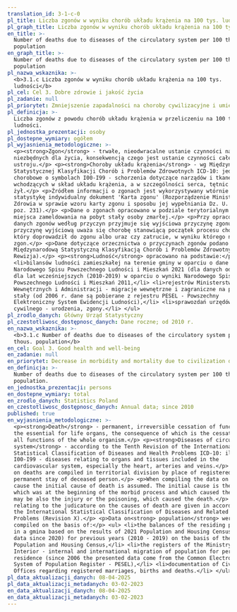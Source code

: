```yaml
---
translation_id: 3-1-c-0
pl_title: Liczba zgonów w wyniku chorób układu krążenia na 100 tys. ludności
pl_graph_title: Liczba zgonów w wyniku chorób układu krążenia na 100 tys. ludności
en_title: >-
  Number of deaths due to diseases of the circulatory system per 100 thous.
  population
en_graph_title: >-
  Number of deaths due to diseases of the circulatory system per 100 thous.
  population
pl_nazwa_wskaznika: >-
  <b>3.1.c Liczba zgonów w wyniku chorób układu krążenia na 100 tys.
  ludności</b>
pl_cel: Cel 3. Dobre zdrowie i jakość życia
pl_zadanie: null
pl_priorytet: Zmniejszenie zapadalności na choroby cywilizacyjne i umieralności z ich powodu
pl_definicja: >-
  Liczba zgonów z powodu chorób układu krążenia w przeliczeniu na 100 tys.
  ludności.
pl_jednostka_prezentacji: osoby
pl_dostepne_wymiary: ogółem
pl_wyjasnienia_metodologiczne: >-
  <p><strong>Zgon</strong> - trwałe, nieodwracalne ustanie czynności narządów
  niezbędnych dla życia, konsekwencją czego jest ustanie czynności całego
  ustroju.</p> <p><strong>Choroby układu krążenia</strong> - wg Międzynarodowej
  Statystycznej Klasyfikacji Chorób i Problemów Zdrowotnych ICD-10: jednostki
  chorobowe o symbolach I00-I99 - schorzenia dotyczące narządów i tkanek
  wchodzących w skład układu krążenia, a w szczególności serca, tętnic i
  żył.</p> <p>Źródłem informacji o zgonach jest wykorzystywany wtórnie przez
  statystykę indywidualny dokument 'Karta zgonu' (Rozporządzenie Ministra
  Zdrowia w sprawie wzoru karty zgonu i sposobu jej wypełniania Dz. U. 2015 r.,
  poz. 231).</p> <p>Dane o zgonach opracowano w podziale terytorialnym - według
  miejsca zameldowania na pobyt stały osoby zmarłej.</p> <p>Przy opracowywaniu
  danych zgonów według przyczyn przyjmuje się wyjściowa przyczynę zgonu. Za
  przyczynę wyjściową uważa się chorobę stanowiącą początek procesu chorobowego,
  który doprowadził do zgonu albo uraz czy zatrucie, w wyniku którego nastąpił
  zgon.</p> <p>Dane dotyczące orzecznictwa o przyczynach zgonów podano zgodnie z
  Międzynarodową Statystyczną Klasyfikacją Chorób i Problemów Zdrowotnych (X
  Rewizja).</p> <p><strong>Ludność</strong> opracowano na podstawie:</p> <ul>
  <li>bilansów ludności zamieszkałej na terenie gminy w oparciu o dane
  Narodowego Spisu Powszechnego Ludności i Mieszkań 2021 (dla danych od 2020 r.)
  dla lat wcześniejszych (2010-2019) w oparciu o wyniki Narodowego Spisu
  Powszechnego Ludności i Mieszkań 2011,</li> <li>rejestrów Ministerstwa Spraw
  Wewnętrznych i Administracji - migracje wewnętrzne i zagraniczne na pobyt
  stały (od 2006 r. dane są pobierane z rejestru PESEL - Powszechny
  Elektroniczny System Ewidencji Ludności),</li> <li>sprawozdań urzędów stanu
  cywilnego - urodzenia, zgony.</li> </ul>
pl_zrodlo_danych: Główny Urząd Statystyczny
pl_czestotliwosc_dostępnosc_danych: Dane roczne; od 2010 r.
en_nazwa_wskaznika: >-
  <b>3.1.c Number of deaths due to diseases of the circulatory system per 100
  thous. population</b>
en_cel: Goal 3. Good health and well-being
en_zadanie: null
en_priorytet: Decrease in morbidity and mortality due to civilization diseases
en_definicja: >-
  Number of deaths due to diseases of the circulatory system per 100 thous.
  population.
en_jednostka_prezentacji: persons
en_dostepne_wymiary: total
en_zrodlo_danych: Statistics Poland
en_czestotliwosc_dostępnosc_danych: Annual data; since 2010
published: true
en_wyjasnienia_metodologiczne: >-
  <p><strong>Death</strong> - permanent, irreversible cessation of functions of
  the essential for life organs, the consequence of which is the cessation of
  all functions of the whole organism.</p> <p><strong>Diseases of circulatory
  system</strong> - according to the Tenth Revision of the International
  Statistical Classification of Diseases and Health Problems ICD-10: illnesses
  I00-I99 - diseases relating to organs and tissues included in the
  cardiovascular system, especially the heart, arteries and veins.</p> <p>Data
  on deaths are compiled in territorial division by place of registered for
  permanent stay of deceased person.</p> <p>When compiling the data on deaths by
  cause the initial cause of death is assumed. The initial cause is the disease,
  which was at the beginning of the morbid process and which caused the death it
  may be also the injury or the poisoning, which caused the death.</p> <p>Data
  relating to the judicature on the causes of death are given in accordance with
  the International Statistical Classification of Diseases and Related Health
  Problems (Revision X).</p> <p>Data on<strong> population</strong> were
  compiled on the basis of:</p> <ul> <li>the balances of the residing population
  in a gmina based on the results of 2021 Population and Housing Census (for
  data since 2020) for previous years (2010 - 2019) on the basis of the 2011
  Population and Housing Census,</li> <li>the registers of the Ministry of
  Interior - internal and international migration of population for permanent
  residence (since 2006 the presented data come from the Common Electronic
  System of Population Register - PESEL),</li> <li>documentation of Civil Status
  Offices regarding registered marriages, births and deaths.</li> </ul>
pl_data_aktualizacji_danych: 08-04-2025
pl_data_aktualizacji_metadanych: 03-02-2023
en_data_aktualizacji_danych: 08-04-2025
en_data_aktualizacji_metadanych: 03-02-2023
---
```

